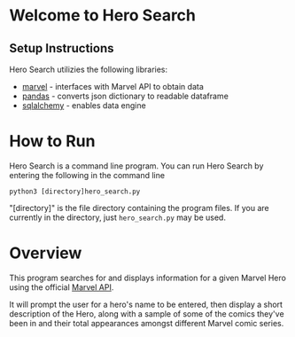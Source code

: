 # Welcome to Hero Search

## Setup Instructions
Hero Search utilizies the following libraries:
* [marvel](https://pypi.org/project/marvel/) - interfaces with Marvel API to obtain data
* [pandas](https://pandas.pydata.org/docs/getting_started/install.html) - converts json dictionary to readable dataframe
* [sqlalchemy](https://pypi.org/project/SQLAlchemy/) - enables data engine

# How to Run
Hero Search is a command line program. You can run Hero Search by entering the following in the command line

```python3 [directory]hero_search.py```

"[directory]" is the file directory containing the program files. If you are currently in the directory, just ```hero_search.py``` may be used.

# Overview
This program searches for and displays information for a given Marvel Hero using the official [Marvel API](https://developer.marvel.com/).

It will prompt the user for a hero's name to be entered, then display a short description of the Hero, along with a sample of some of the comics they've
been in and their total appearances amongst different Marvel comic series.